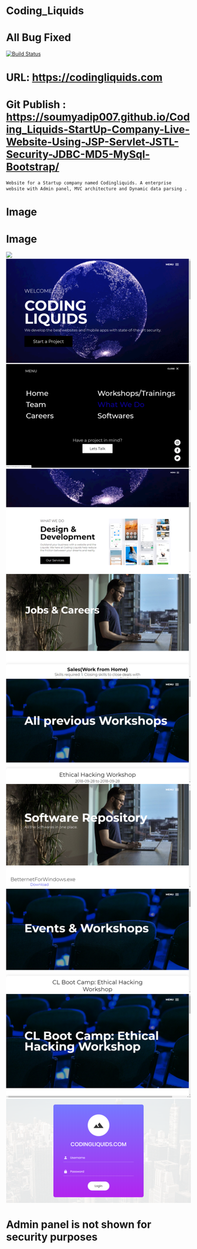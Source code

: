 # Coding_Liquids
# All Bug Fixed 

[![Build Status](https://travis-ci.org/rails/spring.svg?branch=master)](https://travis-ci.org/rails/spring)
# URL: https://codingliquids.com
# Git Publish : https://soumyadip007.github.io/Coding_Liquids-StartUp-Company-Live-Website-Using-JSP-Servlet-JSTL-Security-JDBC-MD5-MySql-Bootstrap/
```
Website for a Startup company named Codingliquids. A enterprise website with Admin panel, MVC architecture and Dynamic data parsing .
```

# Image


# Image

<img src="./Coding_Liquids/img/index.png" >
<img src="./Coding_Liquids/img/1.png" >
<img src="./Coding_Liquids/img/2.png" >
<img src="./Coding_Liquids/img/3.png" >
<img src="./Coding_Liquids/img/4.png" >
<img src="./Coding_Liquids/img/5.png" >
<img src="./Coding_Liquids/img/6.png" >
<img src="./Coding_Liquids/img/7.png" >
<img src="./Coding_Liquids/img/8.png" >
<img src="./Coding_Liquids/img/9.png" >

# Admin panel is not shown for security purposes
